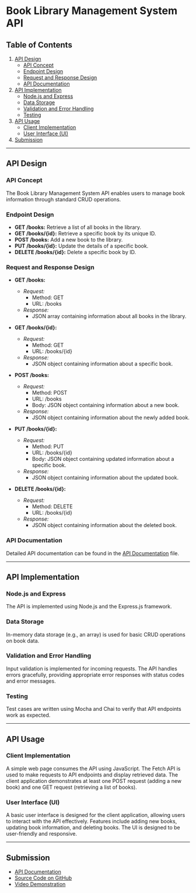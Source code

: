 # Book Library Management System API
 
## Table of Contents
1. [API Design](#api-design)
    - [API Concept](#api-concept)
    - [Endpoint Design](#endpoint-design)
    - [Request and Response Design](#request-and-response-design)
    - [API Documentation](#api-documentation)
2. [API Implementation](#api-implementation)
    - [Node.js and Express](#nodejs-and-express)
    - [Data Storage](#data-storage)
    - [Validation and Error Handling](#validation-and-error-handling)
    - [Testing](#testing)
3. [API Usage](#api-usage)
    - [Client Implementation](#client-implementation)
    - [User Interface (UI)](#user-interface-ui)
4. [Submission](#submission)
 
---
 
## API Design
 
### API Concept
The Book Library Management System API enables users to manage book information through standard CRUD operations.
 
### Endpoint Design
- **GET /books:** Retrieve a list of all books in the library.
- **GET /books/{id}:** Retrieve a specific book by its unique ID.
- **POST /books:** Add a new book to the library.
- **PUT /books/{id}:** Update the details of a specific book.
- **DELETE /books/{id}:** Delete a specific book by ID.
 
### Request and Response Design
- **GET /books:**
  - *Request:*
    - Method: GET
    - URL: /books
  - *Response:*
    - JSON array containing information about all books in the library.
 
- **GET /books/{id}:**
  - *Request:*
    - Method: GET
    - URL: /books/{id}
  - *Response:*
    - JSON object containing information about a specific book.
 
- **POST /books:**
  - *Request:*
    - Method: POST
    - URL: /books
    - Body: JSON object containing information about a new book.
  - *Response:*
    - JSON object containing information about the newly added book.
 
- **PUT /books/{id}:**
  - *Request:*
    - Method: PUT
    - URL: /books/{id}
    - Body: JSON object containing updated information about a specific book.
  - *Response:*
    - JSON object containing information about the updated book.
 
- **DELETE /books/{id}:**
  - *Request:*
    - Method: DELETE
    - URL: /books/{id}
  - *Response:*
    - JSON object containing information about the deleted book.
 
### API Documentation
Detailed API documentation can be found in the [API Documentation](api-documentation.md) file.
 
---
 
## API Implementation
 
### Node.js and Express
The API is implemented using Node.js and the Express.js framework.
 
### Data Storage
In-memory data storage (e.g., an array) is used for basic CRUD operations on book data.
 
### Validation and Error Handling
Input validation is implemented for incoming requests. The API handles errors gracefully, providing appropriate error responses with status codes and error messages.
 
### Testing
Test cases are written using Mocha and Chai to verify that API endpoints work as expected.
 
---
 
## API Usage
 
### Client Implementation
A simple web page consumes the API using JavaScript. The Fetch API is used to make requests to API endpoints and display retrieved data. The client application demonstrates at least one POST request (adding a new book) and one GET request (retrieving a list of books).
 
### User Interface (UI)
A basic user interface is designed for the client application, allowing users to interact with the API effectively. Features include adding new books, updating book information, and deleting books. The UI is designed to be user-friendly and responsive.
 
---
 
## Submission
- [API Documentation](api-documentation.md)
- [Source Code on GitHub](https://github.com/your-username/your-repository)
- [Video Demonstration](link-to-video)
 
